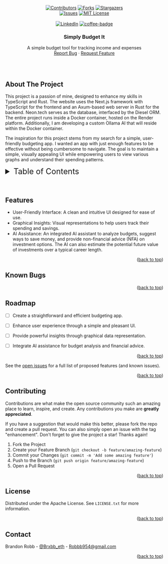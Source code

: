 <a name="readme-top"></a>

<!-- PROJECT SHIELDS -->
<!--
*** I'm using markdown "reference style" links for readability.
*** Reference links are enclosed in brackets [ ] instead of parentheses ( ).
*** See the bottom of this document for the declaration of the reference variables
*** for contributors-url, forks-url, etc. This is an optional, concise syntax you may use.
*** https://www.markdownguide.org/basic-syntax/#reference-style-links
-->
<div align="center">

[![Contributors][contributors-shield]][contributors-url] [![Forks][forks-shield]][forks-url] [![Stargazers][stars-shield]][stars-url]
</br>
[![Issues][issues-shield]][issues-url] [![MIT License][license-shield]][license-url]
</br>
</br>
[![LinkedIn][linkedin-shield]][linkedin-url] [![coffee-badge][coffee-badge]][coffee-url]

</div>


<h3 align="center">Simply Budget It</h3>


  <p align="center">
    A simple budget tool for tracking income and expenses
    <br />
    <a href="https://github.com/Brobb954/simple_budget/issues">Report Bug</a>
    ·
    <a href="https://github.com/Brobb954/simple_budget/issues">Request Feature</a>
  </p>
</div>
</br>
</br>


<!-- ABOUT THE PROJECT -->
## About The Project
This project is a passion of mine, designed to enhance my skills in TypeScript and Rust. The website uses the Next.js framework with TypeScript for the frontend and an Axum-based web server in Rust for the backend. Neon.tech serves as the database, interfaced by the Diesel ORM. The entire project runs inside a Docker container, hosted on the Render platform. Additionally, I am developing a custom Ollama AI that will reside within the Docker container.

The inspiration for this project stems from my search for a simple, user-friendly budgeting app. I wanted an app with just enough features to be effective without being cumbersome to navigate. The goal is to maintain a simple, visually appealing UI while empowering users to view various graphs and understand their spending patterns.


<!-- TABLE OF CONTENTS -->
<details>
  <summary style="font-size: 25px;">Table of Contents</summary>
  <ol>
    <li>
      <a href="#about-the-project">About The Project</a>
    </li>
    <li><a href="#features">Features</a></li>
    <li><a href="#known-bugs">Known Bugs</a></li>
    <li><a href="#roadmap">Roadmap</a></li>
    <li><a href="#contributing">Contributing</a></li>
    <li><a href="#license">License</a></li>
    <li><a href="#contact">Contact</a></li>
  </ol>
</details>
</br>
</br>

<!-- FEATURES-->
## Features

- User-Friendly Interface: A clean and intuitive UI designed for ease of use.
- Graphical Insights: Visual representations to help users track their spending and savings.
- AI Assistance: An integrated AI assistant to analyze budgets, suggest ways to save money, and provide non-financial advice (NFA) on investment options. The AI can also estimate the potential future value of investments over a typical career length.


<p align="right">(<a href="#readme-top">back to top</a>)</p>

<!-- KNOWN BUGS -->
## Known Bugs


<p align="right">(<a href="#readme-top">back to top</a>)</p>

<!-- ROADMAP -->
## Roadmap

- [ ] Create a straightforward and efficient budgeting app.
- [ ] Enhance user experience through a simple and pleasant UI.
- [ ] Provide powerful insights through graphical data representation.
- [ ] Integrate AI assistance for budget analysis and financial advice.


<p align="right">(<a href="#readme-top">back to top</a>)</p>

See the [open issues](https://github.com/Brobb954/simple_budget/issues) for a full list of proposed features (and known issues).

<p align="right">(<a href="#readme-top">back to top</a>)</p>



<!-- CONTRIBUTING -->
## Contributing

Contributions are what make the open source community such an amazing place to learn, inspire, and create. Any contributions you make are **greatly appreciated**.

If you have a suggestion that would make this better, please fork the repo and create a pull request. You can also simply open an issue with the tag "enhancement".
Don't forget to give the project a star! Thanks again!

1. Fork the Project
2. Create your Feature Branch (`git checkout -b feature/amazing-feature`)
3. Commit your Changes (`git commit -m 'Add some amazing feature'`)
4. Push to the Branch (`git push origin feature/amazing-feature`)
5. Open a Pull Request

<p align="right">(<a href="#readme-top">back to top</a>)</p>



<!-- LICENSE -->
## License

Distributed under the Apache License. See `LICENSE.txt` for more information.

<p align="right">(<a href="#readme-top">back to top</a>)</p>



<!-- CONTACT -->
## Contact

Brandon Robb - [@Brxbb_eth](https://twitter.com/Brobb954) - Robbb954@gmail.com

<p align="right">(<a href="#readme-top">back to top</a>)</p>

<!-- MARKDOWN LINKS & IMAGES -->
<!-- https://www.markdownguide.org/basic-syntax/#reference-style-links -->
[contributors-shield]: https://img.shields.io/github/contributors/Brobb954/simple_budget.svg?style=for-the-badge
[contributors-url]: https://github.com/github_username/repo_name/graphs/contributors
[forks-shield]: https://img.shields.io/github/forks/Brobb954/simple_budget.svg?style=for-the-badge
[forks-url]: https://github.com/Brobb954/simple_budget/network/members
[stars-shield]: https://img.shields.io/github/stars/Brobb954/simple_budget.svg?style=for-the-badge
[stars-url]: https://github.com/Brobb954/simple_budget/stargazers
[issues-shield]: https://img.shields.io/github/issues/Brobb954/simple_budget.svg?style=for-the-badge
[issues-url]: https://github.com/Brobb954/simple_budget/issues
[license-shield]: https://img.shields.io/github/license/Brobb954/simple_budget.svg?style=for-the-badge
[license-url]: https://github.com/Brobb954/simple_budget/blob/master/LICENSE.txt
[coffee-badge]: https://img.shields.io/badge/Coffee%2FEducation%20Fund-grey.svg?style=for-the-badge
[coffee-url]: https://www.paypal.com/donate/?business=RBT2ALCAVKRLC&no_recurring=0&currency_code=USD
[linkedin-shield]: https://img.shields.io/badge/-LinkedIn-black.svg?style=for-the-badge&logo=linkedin&colorB=555
[linkedin-url]: www.linkedin.com/in/brobb954
[product-screenshot]: https://github.com/Brobb954/simple_budget/assets/119805322/39e7edba-cdea-44ca-9f79-0c35c219df2b
